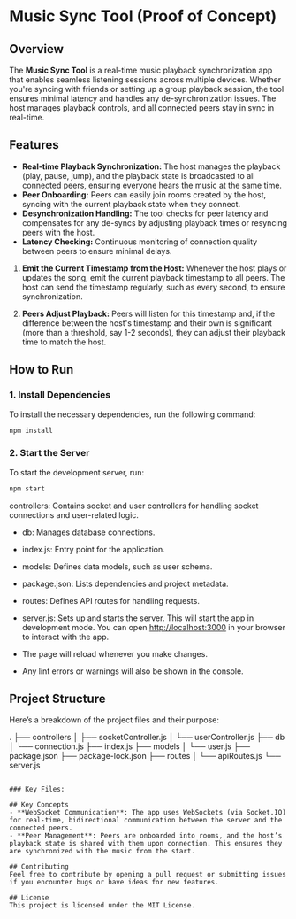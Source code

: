# Music Sync Tool (Proof of Concept)

## Overview
The **Music Sync Tool** is a real-time music playback synchronization app that enables seamless listening sessions across multiple devices. Whether you're syncing with friends or setting up a group playback session, the tool ensures minimal latency and handles any de-synchronization issues. The host manages playback controls, and all connected peers stay in sync in real-time.

## Features
- **Real-time Playback Synchronization:** The host manages the playback (play, pause, jump), and the playback state is broadcasted to all connected peers, ensuring everyone hears the music at the same time.
- **Peer Onboarding:** Peers can easily join rooms created by the host, syncing with the current playback state when they connect.
- **Desynchronization Handling:** The tool checks for peer latency and compensates for any de-syncs by adjusting playback times or resyncing peers with the host.
- **Latency Checking:** Continuous monitoring of connection quality between peers to ensure minimal delays.
1. **Emit the Current Timestamp from the Host:**
   Whenever the host plays or updates the song, emit the current playback timestamp to all peers. The host can send the timestamp regularly, such as every second, to ensure synchronization.

2. **Peers Adjust Playback:**
   Peers will listen for this timestamp and, if the difference between the host's timestamp and their own is significant (more than a threshold, say 1-2 seconds), they can adjust their playback time to match the host.
   
## How to Run

### 1. Install Dependencies
To install the necessary dependencies, run the following command:
```bash
npm install
```

### 2. Start the Server
To start the development server, run:
```bash
npm start
```
 controllers: Contains socket and user controllers for handling socket connections and user-related logic.
- db: Manages database connections.
- index.js: Entry point for the application.
- models: Defines data models, such as user schema.
- package.json: Lists dependencies and project metadata.
- routes: Defines API routes for handling requests.
- server.js: Sets up and starts the server.
This will start the app in development mode. You can open [http://localhost:3000](http://localhost:3000) in your browser to interact with the app.

- The page will reload whenever you make changes.
- Any lint errors or warnings will also be shown in the console.

## Project Structure
Here’s a breakdown of the project files and their purpose:

.
├── controllers
│   ├── socketController.js
│   └── userController.js
├── db
│   └── connection.js
├── index.js
├── models
│   └── user.js
├── package.json
├── package-lock.json
├── routes
│   └── apiRoutes.js
└── server.js
```

### Key Files:

## Key Concepts
- **WebSocket Communication**: The app uses WebSockets (via Socket.IO) for real-time, bidirectional communication between the server and the connected peers.
- **Peer Management**: Peers are onboarded into rooms, and the host’s playback state is shared with them upon connection. This ensures they are synchronized with the music from the start.

## Contributing
Feel free to contribute by opening a pull request or submitting issues if you encounter bugs or have ideas for new features.

## License
This project is licensed under the MIT License.